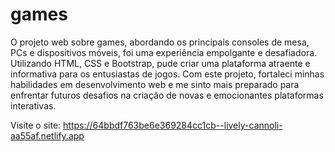 # games

 O projeto web sobre games, abordando os principais consoles de mesa, PCs e dispositivos móveis,
foi uma experiência empolgante e desafiadora. Utilizando HTML, CSS e Bootstrap, pude criar uma
plataforma atraente e informativa para os entusiastas de jogos. Com este projeto, fortaleci
minhas habilidades em desenvolvimento web e me sinto mais preparado para enfrentar futuros 
desafios na criação de novas e emocionantes plataformas interativas.

Visite o site: https://64bbdf763be6e369284cc1cb--lively-cannoli-aa55af.netlify.app
